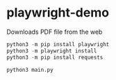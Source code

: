 # playwright-demo
Downloads PDF file from the web

```python
python3 -m pip install playwright
python3 -m playwright install
python3 -m pip install requests

python3 main.py
```

